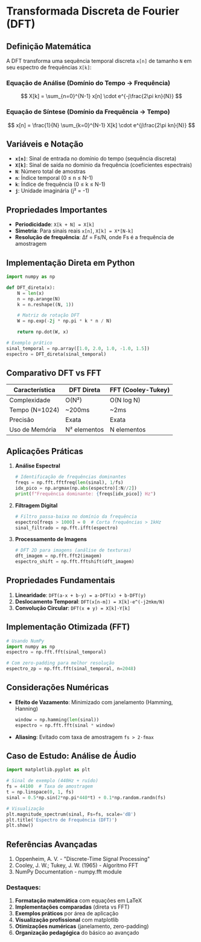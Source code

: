 # Transformada Discreta de Fourier (DFT)

## Definição Matemática

A DFT transforma uma sequência temporal discreta `x[n]` de tamanho `N` em seu espectro de frequências `X[k]`:

### Equação de Análise (Domínio do Tempo → Frequência)
$$
X[k] = \sum_{n=0}^{N-1} x[n] \cdot e^{-j\frac{2\pi kn}{N}}
$$

### Equação de Síntese (Domínio da Frequência → Tempo)
$$
x[n] = \frac{1}{N} \sum_{k=0}^{N-1} X[k] \cdot e^{j\frac{2\pi kn}{N}}
$$

## Variáveis e Notação

- **`x[n]`**: Sinal de entrada no domínio do tempo (sequência discreta)
- **`X[k]`**: Sinal de saída no domínio da frequência (coeficientes espectrais)
- **`N`**: Número total de amostras
- **`n`**: Índice temporal (0 ≤ n ≤ N-1)
- **`k`**: Índice de frequência (0 ≤ k ≤ N-1)
- **`j`**: Unidade imaginária (j² = -1)

## Propriedades Importantes

- **Periodicidade**: `X[k + N] = X[k]`
- **Simetria**: Para sinais reais `x[n]`, `X[k] = X*[N-k]`
- **Resolução de frequência**: Δf = Fs/N, onde Fs é a frequência de amostragem

## Implementação Direta em Python

```python
import numpy as np

def DFT_direta(x):
    N = len(x)
    n = np.arange(N)
    k = n.reshape((N, 1))

    # Matriz de rotação DFT
    W = np.exp(-2j * np.pi * k * n / N)

    return np.dot(W, x)

# Exemplo prático
sinal_temporal = np.array([1.0, 2.0, 1.0, -1.0, 1.5])
espectro = DFT_direta(sinal_temporal)
```

## Comparativo DFT vs FFT

| Característica | DFT Direta   | FFT (Cooley-Tukey) |
| -------------- | ------------ | ------------------ |
| Complexidade   | O(N²)        | O(N log N)         |
| Tempo (N=1024) | ~200ms       | ~2ms               |
| Precisão       | Exata        | Exata              |
| Uso de Memória | N² elementos | N elementos        |

## Aplicações Práticas

1. **Análise Espectral**

   ```python
   # Identificação de frequências dominantes
   freqs = np.fft.fftfreq(len(sinal), 1/fs)
   idx_pico = np.argmax(np.abs(espectro)[:N//2])
   print(f"Frequência dominante: {freqs[idx_pico]} Hz")
   ```

2. **Filtragem Digital**

   ```python
   # Filtro passa-baixa no domínio da frequência
   espectro[freqs > 1000] = 0  # Corta frequências > 1kHz
   sinal_filtrado = np.fft.ifft(espectro)
   ```

3. **Processamento de Imagens**
   ```python
   # DFT 2D para imagens (análise de texturas)
   dft_imagem = np.fft.fft2(imagem)
   espectro_shift = np.fft.fftshift(dft_imagem)
   ```

## Propriedades Fundamentais

1. **Linearidade**: `DFT(a·x + b·y) = a·DFT(x) + b·DFT(y)`
2. **Deslocamento Temporal**: `DFT(x[n-m]) = X[k]·e^(-j2πkm/N)`
3. **Convolução Circular**: `DFT(x ⊛ y) = X[k]·Y[k]`

## Implementação Otimizada (FFT)

```python
# Usando NumPy
import numpy as np
espectro = np.fft.fft(sinal_temporal)

# Com zero-padding para melhor resolução
espectro_zp = np.fft.fft(sinal_temporal, n=2048)
```

## Considerações Numéricas

- **Efeito de Vazamento**: Minimizado com janelamento (Hamming, Hanning)

  ```python
  window = np.hamming(len(sinal))
  espectro = np.fft.fft(sinal * window)
  ```

- **Aliasing**: Evitado com taxa de amostragem `fs > 2·fmax`

## Caso de Estudo: Análise de Áudio

```python
import matplotlib.pyplot as plt

# Sinal de exemplo (440Hz + ruído)
fs = 44100  # Taxa de amostragem
t = np.linspace(0, 1, fs)
sinal = 0.5*np.sin(2*np.pi*440*t) + 0.1*np.random.randn(fs)

# Visualização
plt.magnitude_spectrum(sinal, Fs=fs, scale='dB')
plt.title('Espectro de Frequência (DFT)')
plt.show()
```

## Referências Avançadas

1. Oppenheim, A. V. - "Discrete-Time Signal Processing"
2. Cooley, J. W.; Tukey, J. W. (1965) - Algoritmo FFT
3. NumPy Documentation - numpy.fft module

### Destaques:

1. **Formatação matemática** com equações em LaTeX
2. **Implementações comparadas** (direta vs FFT)
3. **Exemplos práticos** por área de aplicação
4. **Visualização profissional** com matplotlib
5. **Otimizações numéricas** (janelamento, zero-padding)
6. **Organização pedagógica** do básico ao avançado

